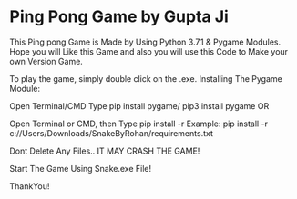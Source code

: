 # Ping Pong Game by Gupta Ji 
This Ping pong Game is Made by Using Python 3.7.1 &amp; Pygame Modules. Hope you will Like this Game and also you will use this Code to Make your own Version Game.

To play the game, simply double click on the .exe.
Installing The Pygame Module:

Open Terminal/CMD
Type pip install pygame/ pip3 install pygame
OR

Open Terminal or CMD, then Type pip install -r <path to the game>
Example: pip install -r c://Users/Downloads/SnakeByRohan/requirements.txt

Dont Delete Any Files.. IT MAY CRASH THE GAME!

Start The Game Using Snake.exe File!

ThankYou!
